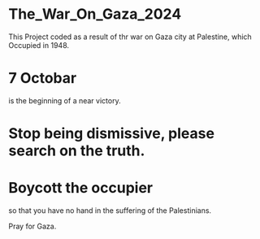 # The_War_On_Gaza_2024
This Project coded as a result of thr war on Gaza city at Palestine, which Occupied in 1948.
# 7 Octobar  
is the beginning of a near victory.

# Stop being dismissive, please search on the truth.
# Boycott the occupier 
so that you have no hand in the suffering of the Palestinians.

Pray for Gaza.
